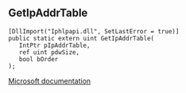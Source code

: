 ## GetIpAddrTable

```
[DllImport("Iphlpapi.dll", SetLastError = true)]
public static extern uint GetIpAddrTable(
   IntPtr pIpAddrTable,
   ref uint pdwSize,
   bool bOrder
);
```

[Microsoft documentation](https://docs.microsoft.com/en-us/windows/win32/api/iphlpapi/nf-iphlpapi-getipaddrtable)
